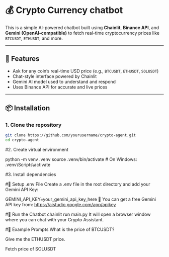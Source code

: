 # 💰 Crypto Currency chatbot


This is a simple AI-powered chatbot built using **Chainlit**, **Binance API**, and **Gemini (OpenAI-compatible)** to fetch real-time cryptocurrency prices like `BTCUSDT`, `ETHUSDT`, and more.

---

## 🚀 Features

- Ask for any coin’s real-time USD price (e.g., `BTCUSDT`, `ETHUSDT`, `SOLUSDT`)
- Chat-style interface powered by Chainlit
- Gemini AI model used to understand and respond
- Uses Binance API for accurate and live prices

---

## 📦 Installation

### 1. Clone the repository

```bash
git clone https://github.com/yourusername/crypto-agent.git
cd crypto-agent
````


#2. Create virtual environment

python -m venv .venv
source .venv/bin/activate  # On Windows: .venv\Scripts\activate


#3. Install dependencies




#🔐 Setup .env File
Create a .env file in the root directory and add your Gemini API Key:

GEMINI_API_KEY=your_gemini_api_key_here
🔑 You can get a free Gemini API key from:
https://aistudio.google.com/app/apikey

#🧠 Run the Chatbot
chainlit run main.py
It will open a browser window where you can chat with your Crypto Assistant.

#💬 Example Prompts
What is the price of BTCUSDT?

Give me the ETHUSDT price.

Fetch price of SOLUSDT
